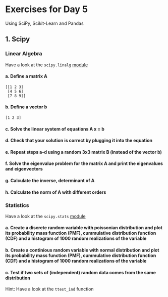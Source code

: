 # Exercises for Day 5
Using SciPy, Scikit-Learn and Pandas

## 1. Scipy

### Linear Algebra
Have a look at the ```scipy.linalg``` [module](https://docs.scipy.org/doc/scipy/reference/linalg.html)

#### a. Define a matrix A
```
[[1 2 3]
 [4 5 6]
 [7 8 9]]
```

#### b. Define a vector b
```
[1 2 3]
```

#### c. Solve the linear system of equations A x = b

#### d. Check that your solution is correct by plugging it into the equation

#### e. Repeat steps a-d using a random 3x3 matrix B (instead of the vector b)

#### f. Solve the eigenvalue problem for the matrix A and print the eigenvalues and eigenvectors

#### g. Calculate the inverse, determinant of A

#### h. Calculate the norm of A with different orders


### Statistics
Have a look at the ```scipy.stats``` [module](https://docs.scipy.org/doc/scipy/reference/stats.html)

#### a. Create a discrete random variable with poissonian distribution and plot its probability mass function (PMF), cummulative distribution function (CDF) and a histogram of 1000 random realizations of the variable

#### b. Create a continious random variable with normal distribution and plot its probability mass function (PMF), cummulative distribution function (CDF) and a histogram of 1000 random realizations of the variable

#### c. Test if two sets of (independent) random data comes from the same distribution
Hint: Have a look at the ```ttest_ind``` function
